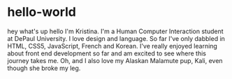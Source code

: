 # hello-world
hey what's up hello
I'm Kristina. I'm a Human Computer Interaction student at DePaul University. I love design and language. So far I've only dabbled in HTML, CSS5, JavaScript, French and Korean. I've really enjoyed learning about front end development so far and am excited to see where this journey takes me. Oh, and I also love my Alaskan Malamute pup, Kali, even though she broke my leg. 

